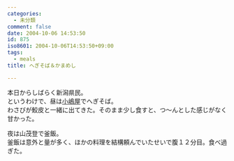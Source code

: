 ```yaml
---
categories:
  - 未分類
comment: false
date: 2004-10-06 14:53:50
id: 875
iso8601: 2004-10-06T14:53:50+09:00
tags:
  - meals
title: へぎそば＆かまめし

---
```


<div class="entry-body">
  <p>本日からしばらく新潟県民。<br />
    というわけで、昼は<a href="http://www.kojimaya.co.jp">小嶋屋</a>でへぎそば。<br />
    わさびが鮫皮と一緒に出てきた。そのまま少し食すと、つ〜んとした感じがなく甘かった。</p>

  <p>夜は山茂登で釜飯。<br />
    釜飯は意外と量が多く、ほかの料理を結構頼んでいたせいで腹１２分目。食べ過ぎた。</p>
</div>
